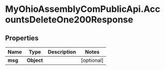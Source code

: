 # MyOhioAssemblyComPublicApi.AccountsDeleteOne200Response

## Properties

Name | Type | Description | Notes
------------ | ------------- | ------------- | -------------
**msg** | **Object** |  | [optional] 


